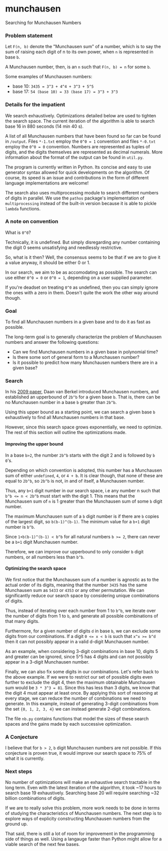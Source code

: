 # munchausen
Searching for Munchausen Numbers

### Problem statement
Let `F(n, b)` denote the "Munchausen sum" of a number, which is to say the sum of raising each digit of n to its own power, when `n` is represented in base `b`.

A Munchausen number, then, is an `n` such that `F(n, b) = n` for some `b`.

Some examples of Munchausen numbers:
* base 10: `3435 = 3^3 + 4^4 + 3^3 + 5^5 `
* base 17: `54 (base 10) = 33 (base 17) = 3^3 + 3^3`

### Details for the impatient

We search exhaustively. Optimizations detailed below are used to tighten the search space. The current iteration of the algorithm is able to search base 16 in 880 seconds (14 min 40 s).

A list of all Munchausen numbers that have been found so far can be found in `/output`. Files `*-1.txt` employ the `0^0 = 1` convention and files `*-0.txt` employ the `0^0 = 0` convention. Numbers are represented as tuples of digits, and the digits themselves are represented as decimal numerals. More information about the format of the output can be found in `util.py`.

The program is currently written in Python. Its concise and easy to use generator syntax allowed for quick developments on the algorithm. Of course, its speed is an issue and contributions in the form of different language implementations are welcome!

The search also uses multiprocessing module to search different numbers of digits in parallel. We use the `pathos` package's implementation of `multiprocessing` instead of the built-in version because it is able to pickle `lambda` functions.

### A note on convention

What is `0^0`?

Technically, it is undefined. But simply disregarding any number containing the digit 0 seems unsatisfying and needlessly restrictive.

So, what is it then? Well, the consensus seems to be that if we are to give it a value anyway, it should be either 0 or 1.

In our search, we aim to be as accomodating as possible. The search can use either `0^0 = 0` or `0^0 = 1`, depending on a user supplied parameter.

If you're deadset on treating `0^0` as undefined, then you can simply ignore the ones with a zero in them. Doesn't quite the work the other way around though.

### Goal

To find all Munchausen numbers in a given base and to do it as fast as possible.

The long-term goal is to generally characterize the problem of Munchausen numbers and answer the following questions:
* Can we find Munchausen numbers in a given base in polynomial time?
* Is there some sort of general form to a Munchausen number?
* Is it possible to predict how many Munchausen numbers there are in a given base?


### Search

In his [2009 paper](https://arxiv.org/pdf/0911.3038.pdf), Daan van Berkel introduced Munchausen numbers, and established an upperbound of `2b^b` for a given base `b`. That is, there can be no Munchausen number in a base `b` greater than `2b^b`.

Using this upper bound as a starting point, we can search a given base `b` exhaustively to find all Munchausen numbers in that base.

However, since this search space grows exponentially, we need to optimize. The rest of this section will outline the optimizations made.

#### Improving the upper bound

In a base `b>2`, the number `2b^b` starts with the digit 2 and is followed by `b` `0`'s.

Depending on which convention is adopted, this number has a Munchausen sum of either `undefined`, `4`, or `4 + b`. It is clear though, that none of these are equal to `2b^b`, so `2b^b` is not, in and of itself, a Munchausen number.

Thus, any `b+1` digit number in our search space, i.e any number n such that `b^b <= n < 2b^b` must start with the digit 1. This means that the Munchausen sum of `n` is 1 greater than the Munchausen sum of some `b` digit number.

The maximum Munchausen sum of a `b` digit number is if there are `b` copies of the largest digit, so `b(b-1)^(b-1)`. The minimum value for a `b+1` digit number is `b^b`.

Since `1+b(b-1)^(b-1) < b^b` for all natural numbers `b >= 2`, there can never be a `b+1` digit Munchausen number.

Therefore, we can improve our upperbound to only consider `b` digit numbers, or all numbers less than `b^b`.

#### Optimizing the search space

We first notice that the Munchausen sum of a number is agnostic as to the actual order of its digits, meaning that the number `3435` has the same Munchausen sum as `5433` or `4353` or any other permutation. We can significantly reduce our search space by considering unique combinations of digits.

Thus, instead of iterating over each number from 1 to `b^b`, we iterate over the number of digits from 1 to `b`, and generate all possible combinations of that many digits.

Furthermore, for a given number of digits `d` in base `b`, we can exclude some digits from our combinations. If a digit `0 <= x < b` is such that `x^x >= b^d` then it can not possibly appear in a valid d-digit Munchausen number.

As an example, when considering 3-digit combinations in base 10, digits 5 and greater can be ignored, since 5^5 has 4 digits and can not possibly appear in a 3-digit Munchausen number.

Finally, we can also fix some digits in our combinations. Let's refer back to the above example. If we were to restrict our set of possible digits even further to exclude the digit 4, then the maximum obtainable Munchausen sum would be `3 * 3^3 = 81`. Since this has less than 3 digits, we know that the digit 4 must appear at least once. By applying this sort of reasoning at every stage, we can reduce the number of combinations we need to generate. In this example, instead of generating 3-digit combinations from the set `{0, 1, 2, 3, 4}` we can instead generate 2-digit combinations.

The file `nb.py` contains functions that model the sizes of these search spaces and the gains made by each successive optimization.

### A Conjecture

I believe that for `b > 2`, `b` digit Munchausen numbers are not possible. If this conjecture is proven true, it would improve our search space to 75% of what it is currently.

### Next steps

No number of optimizations will make an exhaustive search tractable in the long term. Even with the latest iteration of the algorithm, it took ~17 hours to search base 19 exhaustively. Searching base 20 will require searching ~32 billion combinations of digits.

If we are to really solve this problem, more work needs to be done in terms of studying the characteristics of Munchausen numbers. The next step is to explore ways of explicity constructing Munchausen numbers from the ground up.

That said, there is still a lot of room for improvement in the programming side of things as well. Using a langauge faster than Python might allow for a viable search of the next few bases.
